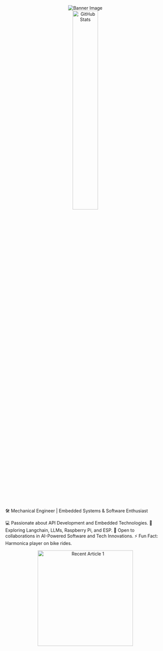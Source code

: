 <div align="center">
  <img src="https://github.com/mdabir1203/mdabir1203/assets/66947064/dc33981c-00bf-42e4-a644-06d63ecc16d7" alt="Banner Image" />
</div>
<div align="center">
  <img src="https://streak-stats.demolab.com?user=mdabir1203&theme=monokai-metallian&hide_border=true&border_radius=3&locale=de&date_format=M%20j%5B%2C%20Y%5D&mode=weekly" alt="GitHub Stats" width="40%" height="40%" />
</div>
🛠️ Mechanical Engineer | Embedded Systems & Software Enthusiast

💻 Passionate about API Development and Embedded Technologies.
🌱 Exploring Langchain, LLMs, Raspberry Pi, and ESP.
🚀 Open to collaborations in AI-Powered Software and Tech Innovations.
⚡ Fun Fact: Harmonica player on bike rides. 

<div align="center">
  <a href="  https://github-readme-medium-recent-article.vercel.app/medium/@md.abir1203/1" target="_blank">
    <img src="https://github-readme-medium-recent-article.vercel.app/medium/@md.abir1203/1" alt="Recent Article 1" width="300" height="300" />
  </a>
</div>
